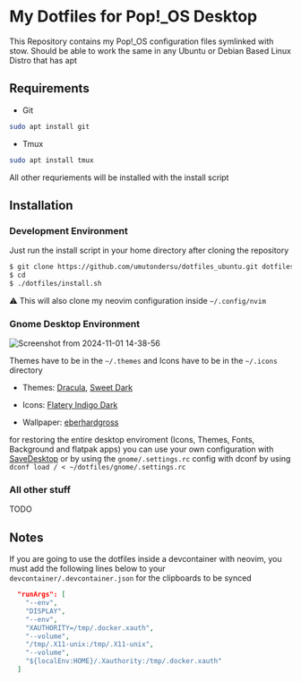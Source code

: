 # My Dotfiles for Pop!\_OS Desktop

This Repository contains my Pop!\_OS configuration files symlinked with stow. Should be able to work the same in any Ubuntu or Debian Based Linux Distro that has apt

## Requirements

- Git

```bash
sudo apt install git
```

- Tmux

```bash
sudo apt install tmux
```

All other requriements will be installed with the install script

## Installation

### Development Environment

Just run the install script in your home directory after cloning the repository

```bash
$ git clone https://github.com/umutondersu/dotfiles_ubuntu.git dotfiles
$ cd
$ ./dotfiles/install.sh
```

⚠️ This will also clone my neovim configuration inside `~/.config/nvim`

### Gnome Desktop Environment

![Screenshot from 2024-11-01 14-38-56](https://github.com/user-attachments/assets/6fcd937b-5756-43f5-9664-c30c9749169c)

Themes have to be in the `~/.themes` and Icons have to be in the `~/.icons` directory

- Themes: [Dracula](https://github.com/dracula/gtk/archive/refs/heads/master.zip), [Sweet Dark](https://www.gnome-look.org/p/1253385)

- Icons: [Flatery Indigo Dark](https://www.gnome-look.org/p/1332404)

- Wallpaper: [eberhardgross](https://unsplash.com/photos/a-bird-flying-through-a-cloudy-blue-sky-xC7Ho08RYF4)

for restoring the entire desktop enviroment (Icons, Themes, Fonts, Background and flatpak apps) you can use your own configuration with [SaveDesktop](https://flathub.org/apps/io.github.vikdevelop.SaveDesktop) or by using the `gnome/.settings.rc` config with dconf by using `dconf load / < ~/dotfiles/gnome/.settings.rc`

### All other stuff

TODO

## Notes

If you are going to use the dotfiles inside a devcontainer with neovim, you must add the following lines below to your `devcontainer/.devcontainer.json` for the clipboards to be synced

```json
  "runArgs": [
    "--env",
    "DISPLAY",
    "--env",
    "XAUTHORITY=/tmp/.docker.xauth",
    "--volume",
    "/tmp/.X11-unix:/tmp/.X11-unix",
    "--volume",
    "${localEnv:HOME}/.Xauthority:/tmp/.docker.xauth"
  ]
```
